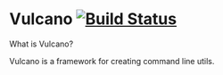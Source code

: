 Vulcano
[![Build Status](https://travis-ci.org/dgarana/vulcano.svg?branch=master)](https://travis-ci.org/dgarana/vulcano)
=======

What is Vulcano?

Vulcano is a framework for creating command line utils.
